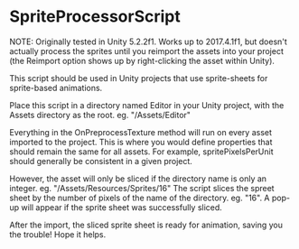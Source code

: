 # SpriteProcessorScript

NOTE: Originally tested in Unity 5.2.2f1. Works up to 2017.4.1f1, but doesn't actually process the sprites until you reimport the assets into your project (the Reimport option shows up by right-clicking the asset within Unity).

This script should be used in Unity projects that use sprite-sheets for sprite-based animations.

Place this script in a directory named Editor in your Unity project, with the Assets directory as the root. eg. "/Assets/Editor"

Everything in the OnPreprocessTexture method will run on every asset imported to the project.
This is where you would define properties that should remain the same for all assets. For example, spritePixelsPerUnit should generally be consistent in a given project.

However, the asset will only be sliced if the directory name is only an integer. eg. "/Assets/Resources/Sprites/16"
The script slices the spreet sheet by the number of pixels of the name of the directory. eg. "16".
A pop-up will appear if the sprite sheet was successfully sliced.

After the import, the sliced sprite sheet is ready for animation, saving you the trouble! Hope it helps.
